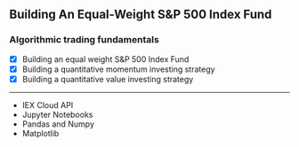## Building An Equal-Weight S&P 500 Index Fund


### Algorithmic trading fundamentals 
- [x] Building an equal weight S&P 500 Index Fund 
- [x] Building a quantitative momentum investing strategy 
- [x] Building a quantitative value investing strategy 

---
- IEX Cloud API
- Jupyter Notebooks
- Pandas and Numpy 
- Matplotlib

